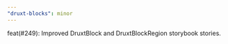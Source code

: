 ```yaml
---
"druxt-blocks": minor
---
```


feat(#249): Improved DruxtBlock and DruxtBlockRegion storybook stories.

